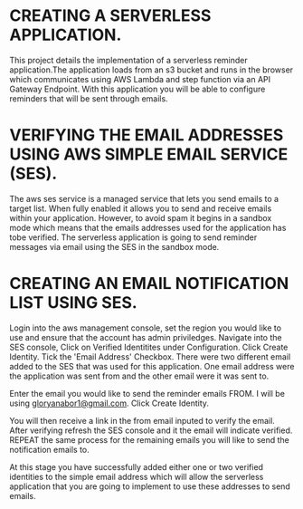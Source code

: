 # CREATING A SERVERLESS APPLICATION.
 This project details the implementation of a serverless reminder application.The application loads from an s3 bucket and runs in the browser which communicates using AWS Lambda and step function via an API Gateway Endpoint. With this application you will be able to configure reminders that will be sent through emails.

# VERIFYING THE EMAIL ADDRESSES USING AWS SIMPLE EMAIL SERVICE (SES).
 The aws ses service is a managed service that lets you send emails to a target list. When fully enabled it allows you to send and receive emails within your application. However, to avoid spam it begins in a sandbox mode which means that the emails addresses used for the application has tobe verified. The serverless application is going to send reminder messages via email using the SES in the sandbox mode.



# CREATING AN EMAIL NOTIFICATION LIST USING SES.
 Login into the aws management console, set the region you would like to use and ensure that the account has admin priviledges.
 Navigate into the SES console,
 Click on Verified Identitites under Configuration.
 Click Create Identity.
 Tick the 'Email Address' Checkbox.
 There were two different email added to the SES that was used for this application. One email address were the application was sent from and the other email were it was sent to.

 Enter the email you would like to send the reminder emails FROM. I will be using gloryanabor1@gmail.com.
 Click Create Identity.

 You will then receive a link in the from email inputed to verify the email. 
 After verifying refresh the SES console and it the email will indicate verified. 
REPEAT the same process for the remaining emails you will like to send the notification emails to.

At this stage you have successfully added either one or two verified identities to the simple email address which will allow the serverless application that you are going to implement to use these addresses to send emails.

